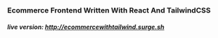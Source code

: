 ### Ecommerce Frontend Written With React And TailwindCSS

##### live version: http://ecommercewithtailwind.surge.sh